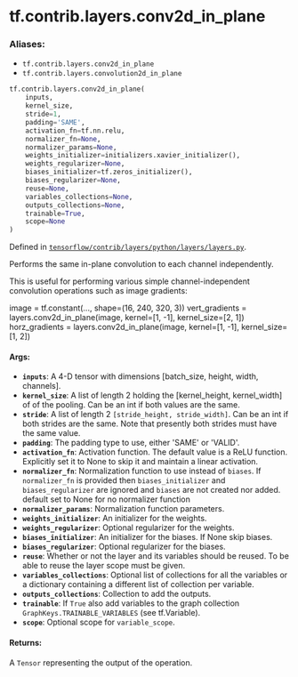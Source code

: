 <div itemscope itemtype="http://developers.google.com/ReferenceObject">
<meta itemprop="name" content="tf.contrib.layers.conv2d_in_plane" />
<meta itemprop="path" content="Stable" />
</div>

# tf.contrib.layers.conv2d_in_plane

### Aliases:

* `tf.contrib.layers.conv2d_in_plane`
* `tf.contrib.layers.convolution2d_in_plane`

``` python
tf.contrib.layers.conv2d_in_plane(
    inputs,
    kernel_size,
    stride=1,
    padding='SAME',
    activation_fn=tf.nn.relu,
    normalizer_fn=None,
    normalizer_params=None,
    weights_initializer=initializers.xavier_initializer(),
    weights_regularizer=None,
    biases_initializer=tf.zeros_initializer(),
    biases_regularizer=None,
    reuse=None,
    variables_collections=None,
    outputs_collections=None,
    trainable=True,
    scope=None
)
```



Defined in [`tensorflow/contrib/layers/python/layers/layers.py`](/code/stable/tensorflow/contrib/layers/python/layers/layers.py).

Performs the same in-plane convolution to each channel independently.

This is useful for performing various simple channel-independent convolution
operations such as image gradients:

  image = tf.constant(..., shape=(16, 240, 320, 3))
  vert_gradients = layers.conv2d_in_plane(image,
                                          kernel=[1, -1],
                                          kernel_size=[2, 1])
  horz_gradients = layers.conv2d_in_plane(image,
                                          kernel=[1, -1],
                                          kernel_size=[1, 2])

#### Args:

* <b>`inputs`</b>: A 4-D tensor with dimensions [batch_size, height, width, channels].
* <b>`kernel_size`</b>: A list of length 2 holding the [kernel_height, kernel_width] of
    of the pooling. Can be an int if both values are the same.
* <b>`stride`</b>: A list of length 2 `[stride_height, stride_width]`.
    Can be an int if both strides are the same. Note that presently
    both strides must have the same value.
* <b>`padding`</b>: The padding type to use, either 'SAME' or 'VALID'.
* <b>`activation_fn`</b>: Activation function. The default value is a ReLU function.
    Explicitly set it to None to skip it and maintain a linear activation.
* <b>`normalizer_fn`</b>: Normalization function to use instead of `biases`. If
    `normalizer_fn` is provided then `biases_initializer` and
    `biases_regularizer` are ignored and `biases` are not created nor added.
    default set to None for no normalizer function
* <b>`normalizer_params`</b>: Normalization function parameters.
* <b>`weights_initializer`</b>: An initializer for the weights.
* <b>`weights_regularizer`</b>: Optional regularizer for the weights.
* <b>`biases_initializer`</b>: An initializer for the biases. If None skip biases.
* <b>`biases_regularizer`</b>: Optional regularizer for the biases.
* <b>`reuse`</b>: Whether or not the layer and its variables should be reused. To be
    able to reuse the layer scope must be given.
* <b>`variables_collections`</b>: Optional list of collections for all the variables or
    a dictionary containing a different list of collection per variable.
* <b>`outputs_collections`</b>: Collection to add the outputs.
* <b>`trainable`</b>: If `True` also add variables to the graph collection
    `GraphKeys.TRAINABLE_VARIABLES` (see tf.Variable).
* <b>`scope`</b>: Optional scope for `variable_scope`.


#### Returns:

A `Tensor` representing the output of the operation.